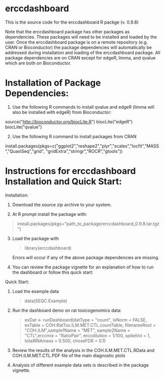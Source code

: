 erccdashboard
=============
This is the source code for the erccdashboard R packge (v. 0.9.8)

Note that the erccdashboard package has other packages as dependencies. 
These packages will need to be installed and loaded by the user. 
Once the erccdashboard package is on a remote repository (e.g. CRAN or Bioconductor) 
the package dependencies will automatically be addressed during installation and 
loading of the erccdashboard package. All package dependencies are on CRAN except
for edgeR, limma, and qvalue which are both on Bioconductor. 
 
Installation of Package Dependencies:
============================================================
 
1. Use the following R commands to install qvalue and edgeR (limma will also be installed with edgeR)
from Bioconductor: 

source("http://bioconductor.org/biocLite.R")
biocLite("edgeR")
biocLite("qvalue")

2. Use the following R command to install packages from CRAN

install.packages(pkgs=c("ggplot2","reshape2","plyr","scales","locfit","MASS","QuasiSeq","grid", "gridExtra","stringr","ROCR","gtools"))

Instructions for erccdashboard Installation and Quick Start:
============================================================

Installation:

1. Download the source zip archive to your system.

2. At R prompt install the package with:

  > install.packages(pkgs="path_to_package/erccdashboard_0.9.8.tar.tgz")

3. Load the package with

	> library(erccdashboard)

   Errors will occur if any of the above package dependencies are missing.

4. You can review the package vignette for an explanation of how to run the dashboard or follow this quick start:

Quick Start:

1. Load the example data

	> data(SEQC.Example)

2. Run the dashboard demo on rat toxicogenomics data:

	> exDat <- runDashboard(datType = "count", isNorm = FALSE,
                       exTable = COH.RatTox.ILM.MET.CTL.countTable,
                       filenameRoot = "COH.ILM",sample1Name = "MET",
                       sample2Name = "CTL",erccmix = "RatioPair",
                       erccdilution = 1/100, spikeVol = 1,
                       totalRNAmass = 0.500, choseFDR = 0.1)

3. Review the results of the analysis in the COH.ILM.MET.CTL.RData and
   COH.ILM.MET.CTL.PDF file of the main diagnostic plots

4. Analysis of different example data sets is described in the package vignette.